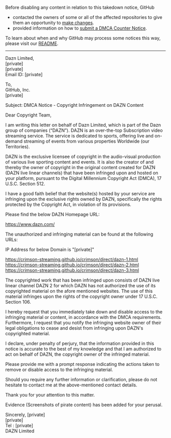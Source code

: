 Before disabling any content in relation to this takedown notice, GitHub
- contacted the owners of some or all of the affected repositories to give them an opportunity to [make changes](https://docs.github.com/en/github/site-policy/dmca-takedown-policy#a-how-does-this-actually-work).
- provided information on how to [submit a DMCA Counter Notice](https://docs.github.com/en/articles/guide-to-submitting-a-dmca-counter-notice).

To learn about when and why GitHub may process some notices this way, please visit our [README](https://github.com/github/dmca/blob/master/README.md#anatomy-of-a-takedown-notice).

---

Dazn Limited,  
[private]  
[private]  
Email ID: [private]  

To,  
GitHub, Inc.  
[private]  

Subject: DMCA Notice - Copyright Infringement on DAZN Content

Dear Copyright Team,

I am writing this letter on behalf of Dazn Limited, which is part of the Dazn group of companies (“DAZN”). DAZN is an over-the-top Subscription video streaming service. The service is dedicated to sports, offering live and on-demand streaming of events from various properties Worldwide (our Territories).

DAZN is the exclusive licensee of copyright in the audio-visual production of various live sporting content and events. It is also the creator of and thereby the owner of copyright in the original content created for DAZN (DAZN live linear channels) that have been infringed upon and hosted on your platform, pursuant to the Digital Millennium Copyright Act (DMCA), 17 U.S.C. Section 512.

I have a good faith belief that the website(s) hosted by your service are infringing upon the exclusive rights owned by DAZN, specifically the rights protected by the Copyright Act, in violation of its provisions. 

Please find the below DAZN Homepage URL: 

https://www.dazn.com/

The unauthorized and infringing material can be found at the following URLs:

IP Address for below Domain is "[private]"

https://crimson-streaming.github.io/crimson/direct/dazn-1.html  
https://crimson-streaming.github.io/crimson/direct/dazn-2.html  
https://crimson-streaming.github.io/crimson/direct/dazn-3.html

The copyrighted work that has been infringed upon consists of DAZN live linear channel DAZN 2 for which DAZN has not authorized the use of its copyrighted material on the afore mentioned websites. The use of this material infringes upon the rights of the copyright owner under 17 U.S.C. Section 106.

I hereby request that you immediately take down and disable access to the infringing material or content, in accordance with the DMCA requirements. Furthermore, I request that you notify the infringing website owner of their legal obligations to cease and desist from infringing upon DAZN's copyrighted material.

I declare, under penalty of perjury, that the information provided in this notice is accurate to the best of my knowledge and that I am authorized to act on behalf of DAZN, the copyright owner of the infringed material.

Please provide me with a prompt response indicating the actions taken to remove or disable access to the infringing material.

Should you require any further information or clarification, please do not hesitate to contact me at the above-mentioned contact details.

Thank you for your attention to this matter.

Evidence (Screenshots of pirate content) has been added for your perusal.

 
Sincerely,
[private]  
[private]  
Tel : [private]  
DAZN Limited

